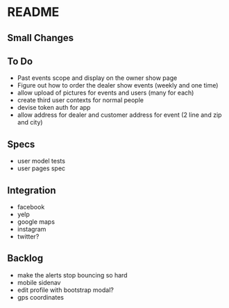 # README

## Small Changes

## To Do
* Past events scope and display on the owner show page
* Figure out how to order the dealer show events (weekly and one time)
* allow upload of pictures for events and users (many for each)
* create third user contexts for normal people
* devise token auth for app
* allow address for dealer and customer address for event (2 line and zip and city)

## Specs
* user model tests
* user pages spec

## Integration
* facebook
* yelp
* google maps
* instagram
* twitter?

## Backlog
* make the alerts stop bouncing so hard
* mobile sidenav
* edit profile with bootstrap modal?
* gps coordinates
